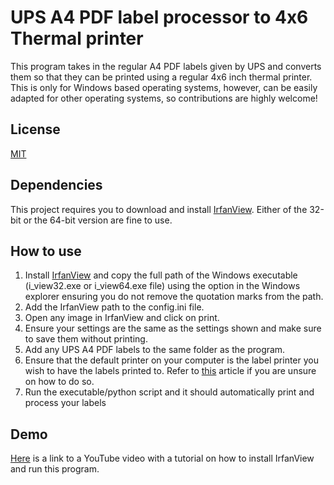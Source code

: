 
# UPS A4 PDF label processor to 4x6 Thermal printer 

This program takes in the regular A4 PDF labels given by UPS and converts them so that they can be printed using a regular 4x6 inch thermal printer. This is only for Windows based operating systems, however, can be easily adapted for other operating systems, so contributions are highly welcome!


## License

[MIT](https://choosealicense.com/licenses/mit/)

  
## Dependencies

This project requires you to download and install [IrfanView](https://www.irfanview.com/). Either of the 32-bit or the 64-bit version are fine to use.

## How to use

1. Install [IrfanView](https://www.irfanview.com/) and copy the full path of the Windows executable (i_view32.exe or i_view64.exe file) using the option in the Windows explorer ensuring you do not remove the quotation marks from the path.
2. Add the IrfanView path to the config.ini file.
3. Open any image in IrfanView and click on print.
4. Ensure your settings are the same as the settings shown and make sure to save them without printing.
5. Add any UPS A4 PDF labels to the same folder as the program.
6. Ensure that the default printer on your computer is the label printer you wish to have the labels printed to. Refer to [this](https://support.microsoft.com/en-us/windows/how-to-set-a-default-printer-in-windows-10-e10cf8b8-e596-b102-bf84-c41022b5036f) article if you are unsure on how to do so.
7. Run the executable/python script and it should automatically print and process your labels

  
## Demo

[Here]() is a link to a YouTube video with a tutorial on how to install IrfanView and run this program.

  